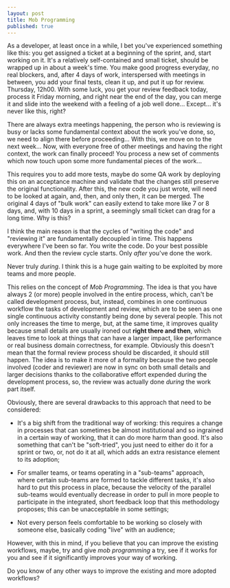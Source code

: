 ```yaml
---
layout: post
title: Mob Programming
published: true
---  
```



As a developer, at least once in a while, I bet you've experienced something like this: you get assigned a ticket at a beginning of the sprint, and, start working on it. It's a relatively self-contained and small ticket, should be wrapped up in about a week's time. You make good progress everyday, no real blockers, and, after 4 days of work, interspersed with meetings in between, you add your final tests, clean it up, and put it up for review. Thursday, 12h00. With some luck, you get your review feedback today, process it Friday morning, and right near the end of the day, you can merge it and slide into the weekend with a feeling of a job well done... Except... it's never like this, right?

There are always extra meetings happening, the person who is reviewing is busy or lacks some fundamental context about the work you've done, so, we need to align there before proceeding... With this, we move on to the next week... Now, with everyone free of other meetings and having the right context, the work can finally proceed! You process a new set of comments which now touch upon some more fundamental pieces of the work...

This requires you to add more tests, maybe do some QA work by deploying this on an acceptance machine and validate that the changes still preserve the original functionality. After this, the new code you just wrote, will need to be looked at again, and, then, and only then, it can be merged. The original 4 days of "bulk work" can easily extend to take more like 7 or 8 days, and, with 10 days in a sprint, a seemingly small ticket can drag for a long time. Why is this?

I think the main reason is that the cycles of "writing the code" and "reviewing it" are fundamentally decoupled in time. This happens everywhere I've been so far. You write the code. Do your best possible work. And then the review cycle starts. Only _after_ you've done the work. 

Never truly _during_. I think this is a huge gain waiting to be exploited by more teams and more people.

This relies on the concept of _Mob Programming_. The idea is that you have always 2 (or more) people involved in the entire process, which, can't be called development process, but, instead, combines in one continuous workflow the tasks of development and review, which are to be seen as one single continuous activity constantly being done by several people.
This not only increases the time to merge, but, at the same time, it improves quality because small details are usually ironed out **right there and then**, which leaves time to look at things that can have a larger impact, like performance or real business domain correctness, for example. Obviously this doesn't mean that the formal review process should be discarded, it should still happen. The idea is to make it more of a formality because the two people involved (coder and reviewer) are now in sync on both small details and larger decisions thanks to the collaborative effort expended during the development process, so, the review was actually done _during_ the work part itself.

Obviously, there are several drawbacks to this approach that need to be considered:

- It's a big shift from the traditional way of working: this requires a change in processes that can sometimes be almost institutional and so ingrained in a certain way of working, that it can do more harm than good. It's also something that can't be "soft-tried", you just need to either do it for a sprint or two, or, not do it at all, which adds an extra resistance element to its adoption;

- For smaller teams, or teams operating in a "sub-teams" approach, where certain sub-teams are formed to tackle different tasks, it's also hard to put this process in place, because the velocity of the parallel sub-teams would eventually decrease in order to pull in more people to participate in the integrated, short feedback loop that this methodology proposes; this can be unacceptable in some settings;

- Not every person feels comfortable to be working so closely with someone else, basically coding "live" with an audience;

However, with this in mind, if you believe that you can improve the existing workflows, maybe, try and give _mob programming_ a try, see if it works for you and see if it significantly improves your way of working.

Do you know of any other ways to improve the existing and more adopted workflows? 
